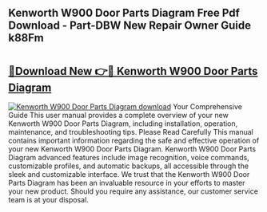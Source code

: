 ## Kenworth W900 Door Parts Diagram Free Pdf Download - Part-DBW New Repair Owner Guide k88Fm

# <h2><a href="http://dfn09d.blite.top/?on=Kenworth+W900+Door+Parts+Diagram">🔗Download New 👉🔴 Kenworth W900 Door Parts Diagram</a></h2>

[![Kenworth W900 Door Parts Diagram download](https://i.imgur.com/lujVjoI.png)](http://dfn09d.blite.top/?on=Kenworth+W900+Door+Parts+Diagram)
Your Comprehensive Guide This user manual provides a complete overview of your new Kenworth W900 Door Parts Diagram, including installation, operation, maintenance, and troubleshooting tips. Please Read Carefully This manual contains important information regarding the safe and effective operation of your new Kenworth W900 Door Parts Diagram. Kenworth W900 Door Parts Diagram advanced features include image recognition, voice commands, customizable profiles, and automatic backups, all accessible through the sleek and customizable interface. We trust that the Kenworth W900 Door Parts Diagram has been an invaluable resource in your efforts to master your new product. Should you require any assistance, our customer service team is at your disposal.
